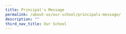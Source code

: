 ```yaml
---
title: Principal's Message
permalink: /about-us/our-school/principals-message/
description: ""
third_nav_title: Our School
---
```

